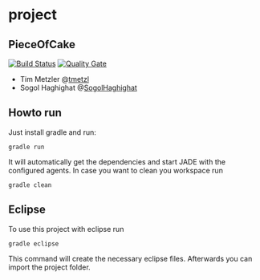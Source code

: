 # project

## PieceOfCake
[![Build Status](https://travis-ci.org/HBRS-MAAS/project-pieceofcake.svg?branch=master)](https://travis-ci.org/HBRS-MAAS/project-pieceofcake)
[![Quality Gate](https://sonarcloud.io/api/badges/gate?key=project-pieceofcake)](https://sonarcloud.io/dashboard?id=project-pieceofcake)
* Tim Metzler @[tmetzl](http://github.com/tmetzl)
* Sogol Haghighat @[SogolHaghighat](http://github.com/SogolHaghighat)

## Howto run
Just install gradle and run:

    gradle run

It will automatically get the dependencies and start JADE with the configured agents.
In case you want to clean you workspace run

    gradle clean

## Eclipse
To use this project with eclipse run

    gradle eclipse

This command will create the necessary eclipse files.
Afterwards you can import the project folder.
